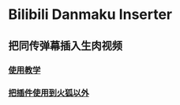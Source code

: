 # Bilibili Danmaku Inserter 

## 把同传弹幕插入生肉视频 

### [使用教学](https://github.com/eric2788/bilibili-danmaku-inserter/wiki)



### [把插件使用到火狐以外](https://github.com/eric2788/bilibili-jimaku-filter#-%E6%8A%8A%E6%9C%AC%E6%8F%92%E4%BB%B6%E4%BD%BF%E7%94%A8%E5%88%B0chrome)



